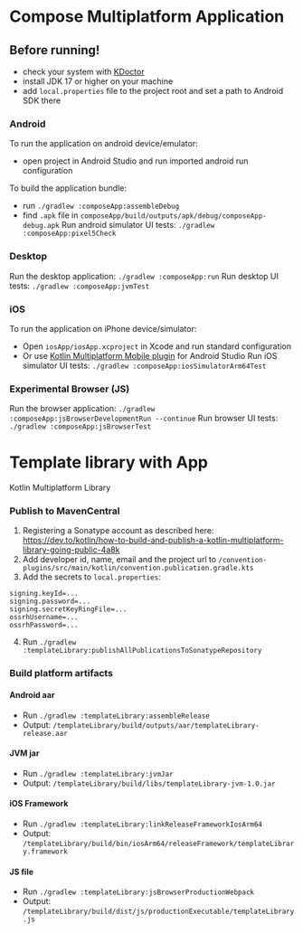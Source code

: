 # Compose Multiplatform Application

## Before running!
- check your system with [KDoctor](https://github.com/Kotlin/kdoctor)
- install JDK 17 or higher on your machine
- add `local.properties` file to the project root and set a path to Android SDK there

### Android
To run the application on android device/emulator:
- open project in Android Studio and run imported android run configuration
 
To build the application bundle:
- run `./gradlew :composeApp:assembleDebug`
- find `.apk` file in `composeApp/build/outputs/apk/debug/composeApp-debug.apk`
  Run android simulator UI tests: `./gradlew :composeApp:pixel5Check`

### Desktop
Run the desktop application: `./gradlew :composeApp:run`
Run desktop UI tests: `./gradlew :composeApp:jvmTest`

### iOS
To run the application on iPhone device/simulator:
- Open `iosApp/iosApp.xcproject` in Xcode and run standard configuration
- Or use [Kotlin Multiplatform Mobile plugin](https://plugins.jetbrains.com/plugin/14936-kotlin-multiplatform-mobile) for Android Studio
  Run iOS simulator UI tests: `./gradlew :composeApp:iosSimulatorArm64Test`

### Experimental Browser (JS)
Run the browser application: `./gradlew :composeApp:jsBrowserDevelopmentRun --continue`
Run browser UI tests: `./gradlew :composeApp:jsBrowserTest`

# Template library with App

Kotlin Multiplatform Library

### Publish to MavenCentral

1) Registering a Sonatype account as described here:
   https://dev.to/kotlin/how-to-build-and-publish-a-kotlin-multiplatform-library-going-public-4a8k
2) Add developer id, name, email and the project url to
   `/convention-plugins/src/main/kotlin/convention.publication.gradle.kts`
3) Add the secrets to `local.properties`:

```
signing.keyId=...
signing.password=...
signing.secretKeyRingFile=...
ossrhUsername=...
ossrhPassword=...
```

4) Run `./gradlew :templateLibrary:publishAllPublicationsToSonatypeRepository`

### Build platform artifacts

#### Android aar

- Run `./gradlew :templateLibrary:assembleRelease`
- Output: `/templateLibrary/build/outputs/aar/templateLibrary-release.aar`

#### JVM jar

- Run `./gradlew :templateLibrary:jvmJar`
- Output: `/templateLibrary/build/libs/templateLibrary-jvm-1.0.jar`

#### iOS Framework

- Run `./gradlew :templateLibrary:linkReleaseFrameworkIosArm64`
- Output: `/templateLibrary/build/bin/iosArm64/releaseFramework/templateLibrary.framework`

#### JS file

- Run `./gradlew :templateLibrary:jsBrowserProductionWebpack`
- Output: `/templateLibrary/build/dist/js/productionExecutable/templateLibrary.js`
